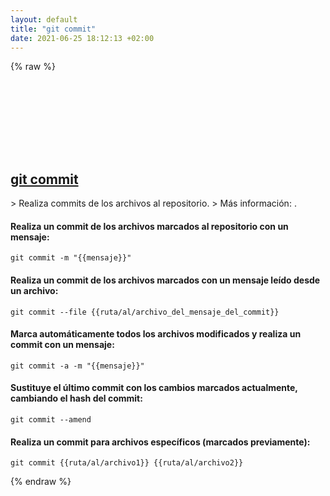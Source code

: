 ```yaml
---
layout: default
title: "git commit"
date: 2021-06-25 18:12:13 +02:00
---
```

{% raw %}
<h2 id="git-commit">
  <a href="/es/common/git-commit.html">git commit</a> <a href="#git-commit"><svg class="icon">
    <use href="/assets/images/unicode_sprite.svg#link" />
  </svg></a>
</h2>
> Realiza commits de los archivos al repositorio.
> Más información: <https://git-scm.com/docs/git-commit>.

#### Realiza un commit de los archivos marcados al repositorio con un mensaje:
```shell
git commit -m "{{mensaje}}"
```
#### Realiza un commit de los archivos marcados con un mensaje leído desde un archivo:
```shell
git commit --file {{ruta/al/archivo_del_mensaje_del_commit}}
```
#### Marca automáticamente todos los archivos modificados y realiza un commit con un mensaje:
```shell
git commit -a -m "{{mensaje}}"
```
#### Sustituye el último commit con los cambios marcados actualmente, cambiando el hash del commit:
```shell
git commit --amend
```
#### Realiza un commit para archivos específicos (marcados previamente):
```shell
git commit {{ruta/al/archivo1}} {{ruta/al/archivo2}}
```
{% endraw %}